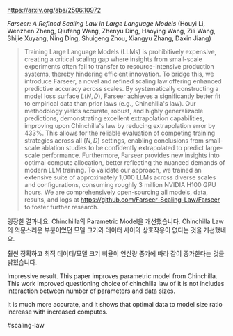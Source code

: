 https://arxiv.org/abs/2506.10972

*Farseer: A Refined Scaling Law in Large Language Models* (Houyi Li, Wenzhen Zheng, Qiufeng Wang, Zhenyu Ding, Haoying Wang, Zili Wang, Shijie Xuyang, Ning Ding, Shuigeng Zhou, Xiangyu Zhang, Daxin Jiang)

> Training Large Language Models (LLMs) is prohibitively expensive, creating a critical scaling gap where insights from small-scale experiments often fail to transfer to resource-intensive production systems, thereby hindering efficient innovation. To bridge this, we introduce Farseer, a novel and refined scaling law offering enhanced predictive accuracy across scales. By systematically constructing a model loss surface $L(N,D)$, Farseer achieves a significantly better fit to empirical data than prior laws (e.g., Chinchilla's law). Our methodology yields accurate, robust, and highly generalizable predictions, demonstrating excellent extrapolation capabilities, improving upon Chinchilla's law by reducing extrapolation error by 433\%. This allows for the reliable evaluation of competing training strategies across all $(N,D)$ settings, enabling conclusions from small-scale ablation studies to be confidently extrapolated to predict large-scale performance. Furthermore, Farseer provides new insights into optimal compute allocation, better reflecting the nuanced demands of modern LLM training. To validate our approach, we trained an extensive suite of approximately 1,000 LLMs across diverse scales and configurations, consuming roughly 3 million NVIDIA H100 GPU hours. We are comprehensively open-sourcing all models, data, results, and logs at https://github.com/Farseer-Scaling-Law/Farseer to foster further research.

굉장한 결과네요. Chinchilla의 Parametric Model을 개선했습니다. Chinchilla Law의 의문스러운 부분이었던 모델 크기와 데이터 사이의 상호작용이 없다는 것을 개선했네요.

훨씬 정확하고 최적 데이터/모델 크기 비율이 연산량 증가에 따라 같이 증가한다는 것을 밝혔습니다.

<english>
Impressive result. This paper improves parametric model from Chinchilla. This work improved questioning choice of chinchilla law of it is not includes interaction between number of parameters and data sizes.

It is much more accurate, and it shows that optimal data to model size ratio increase with increased computes.
</english>

#scaling-law 